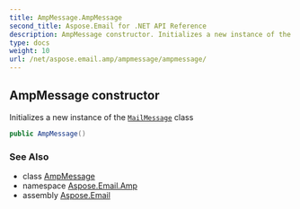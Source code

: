 ```yaml
---
title: AmpMessage.AmpMessage
second_title: Aspose.Email for .NET API Reference
description: AmpMessage constructor. Initializes a new instance of the MailMessage class
type: docs
weight: 10
url: /net/aspose.email.amp/ampmessage/ampmessage/
---
```

## AmpMessage constructor

Initializes a new instance of the [`MailMessage`](../../../aspose.email/mailmessage/) class

```csharp
public AmpMessage()
```

### See Also

* class [AmpMessage](../)
* namespace [Aspose.Email.Amp](../../ampmessage/)
* assembly [Aspose.Email](../../../)


